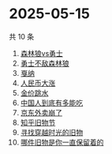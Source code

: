 # 2025-05-15

共 10 条

<!-- BEGIN -->
<!-- 最后更新时间 Thu May 15 2025 01:11:57 GMT+0800 (China Standard Time) -->

1. [森林狼vs勇士](https://www.zhihu.com/search?q=森林狼vs勇士)
1. [勇士不敌森林狼](https://www.zhihu.com/search?q=勇士不敌森林狼)
1. [戛纳](https://www.zhihu.com/search?q=戛纳)
1. [人民币大涨](https://www.zhihu.com/search?q=人民币大涨)
1. [金价跳水](https://www.zhihu.com/search?q=金价跳水)
1. [中国人到底有多能吃](https://www.zhihu.com/search?q=中国人到底有多能吃)
1. [京东外卖崩了](https://www.zhihu.com/search?q=京东外卖崩了)
1. [知乎旧物节](https://www.zhihu.com/search?q=知乎旧物节)
1. [寻找穿越时光的旧物](https://www.zhihu.com/search?q=寻找穿越时光的旧物)
1. [哪件旧物是你一直保留着的](https://www.zhihu.com/search?q=哪件旧物是你一直保留着的)

<!-- END -->
